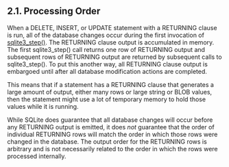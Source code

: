 ## 2\.1\. Processing Order



When a DELETE, INSERT, or UPDATE statement with a RETURNING clause
is run, all of the database changes occur during the first invocation
of [sqlite3\_step()](c3ref/step.html). The RETURNING clause output is accumulated in
memory. The first sqlite3\_step() call returns one row of RETURNING
output and subsequent rows of RETURNING output are returned by subsequent
calls to sqlite3\_step().
To put this another way, all RETURNING clause output is embargoed
until after all database modification actions are completed.




This means that if a statement has a RETURNING clause that generates
a large amount of output, either many rows or large
string or BLOB values, then the statement might use a lot of 
temporary memory to hold those values while it is running.




While SQLite does guarantee that all database changes will occur
before any RETURNING output is emitted, it does *not* guarantee
that the order of individual RETURNING rows will match the order in
which those rows were changed in the database. The output order
for the RETURNING rows is arbitrary and is not necessarily related
to the order in which the rows were processed internally.



